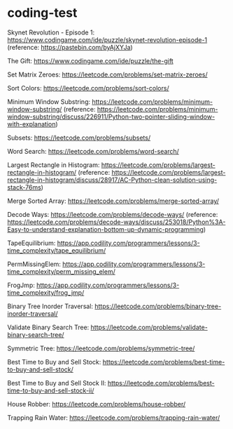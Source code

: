 # coding-test
Skynet Revolution - Episode 1: https://www.codingame.com/ide/puzzle/skynet-revolution-episode-1 (reference: https://pastebin.com/byAjXYJa)

The Gift: https://www.codingame.com/ide/puzzle/the-gift

Set Matrix Zeroes: https://leetcode.com/problems/set-matrix-zeroes/

Sort Colors: https://leetcode.com/problems/sort-colors/

Minimum Window Substring: https://leetcode.com/problems/minimum-window-substring/ (reference: https://leetcode.com/problems/minimum-window-substring/discuss/226911/Python-two-pointer-sliding-window-with-explanation)

Subsets: https://leetcode.com/problems/subsets/

Word Search: https://leetcode.com/problems/word-search/

Largest Rectangle in Histogram: https://leetcode.com/problems/largest-rectangle-in-histogram/ (reference: https://leetcode.com/problems/largest-rectangle-in-histogram/discuss/28917/AC-Python-clean-solution-using-stack-76ms)

Merge Sorted Array: https://leetcode.com/problems/merge-sorted-array/

Decode Ways: https://leetcode.com/problems/decode-ways/ (reference: https://leetcode.com/problems/decode-ways/discuss/253018/Python%3A-Easy-to-understand-explanation-bottom-up-dynamic-programming)

TapeEquilibrium: https://app.codility.com/programmers/lessons/3-time_complexity/tape_equilibrium/

PermMissingElem: https://app.codility.com/programmers/lessons/3-time_complexity/perm_missing_elem/

FrogJmp: https://app.codility.com/programmers/lessons/3-time_complexity/frog_jmp/

Binary Tree Inorder Traversal: https://leetcode.com/problems/binary-tree-inorder-traversal/

Validate Binary Search Tree:  https://leetcode.com/problems/validate-binary-search-tree/

Symmetric Tree: https://leetcode.com/problems/symmetric-tree/

Best Time to Buy and Sell Stock: https://leetcode.com/problems/best-time-to-buy-and-sell-stock/

Best Time to Buy and Sell Stock II: https://leetcode.com/problems/best-time-to-buy-and-sell-stock-ii/

House Robber: https://leetcode.com/problems/house-robber/

Trapping Rain Water: https://leetcode.com/problems/trapping-rain-water/
